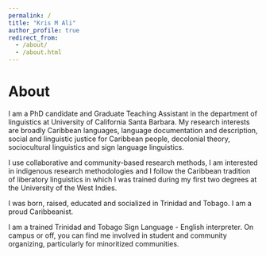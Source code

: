 ```yaml
---
permalink: /
title: "Kris M Ali"
author_profile: true
redirect_from: 
  - /about/
  - /about.html
---
```


About
======
I am a PhD candidate and Graduate Teaching Assistant in the department of linguistics at University of California Santa Barbara. 
My research interests are broadly Caribbean languages, language documentation and description, social and linguistic justice for Caribbean people, decolonial theory, sociocultural linguistics and sign language linguistics.  

I use collaborative and community-based research methods, I am interested in indigenous research methodologies and I follow the Caribbean tradition of liberatory linguistics in which I was trained during my first two degrees at the University of the West Indies. 

I was born, raised, educated and socialized in Trinidad and Tobago. I am a proud Caribbeanist.  

I am a trained Trinidad and Tobago Sign Language - English interpreter. On campus or off, you can find me involved in student and community organizing, particularly for minoritized communities.



